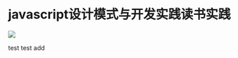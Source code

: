 # javascript设计模式与开发实践读书实践

![](http://7xvlvo.com1.z0.glb.clouddn.com/js%E8%AE%BE%E8%AE%A1%E6%A8%A1%E5%BC%8F%E4%B8%8E%E5%BC%80%E5%8F%91%E5%AE%9E%E8%B7%B5.jpg)

test test add